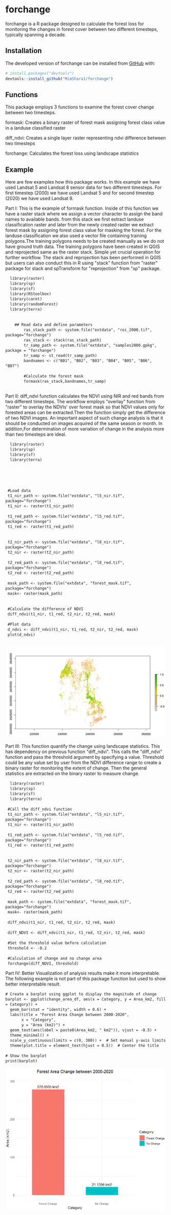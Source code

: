 


# forchange

<!-- badges: start -->
<!-- badges: end -->

forchange is a R package designed to calculate the forest loss for monitoring the changes in forest cover between two different timesteps, typically spanning a decade.

## Installation

The developed version of  forchange can be installed  from
[GitHub](https://github.com/) with:

``` r
# install.packages("devtools")
devtools::install_github("MimShara1/forchange")

```
## Functions



This package employs 3 functions to examine the forest cover change between two timesteps. 

formask: Creates a binary raster of forest mask assigning forest class value in a landuse classified raster

diff_ndvi: Creates a single layer raster representing ndvi difference between two timesteps

forchange: Calculates the forest loss using landscape statistics





## Example


Here are few examples how this package works. In this example we have used Landsat 5 and Landsat 8 sensor data for two different timesteps. For first timestep (2000) we have used Landsat 5 and for second timestep (2020) we have used Landsat 8. 

Part I: This is the example of formask function. Inside of  this function we have a raster stack where we assign a vector character to assign the band names to available bands. from this stack we first extract landuse classification raster and later from the newly created raster we extract forest mask by assigning forest class value for masking the forest. For the landuse classification we also used a vector file containing training polygons.The training polygons needs to be created manually as we do not have ground truth data. The training polygons have been created in QGIS and reprojected same as the raster stack. Simple yet crucial operation for further workflow. The stack  and reprojection has been performed in QGIS but users can also conduct this in R using "stack" function from "raster" package  for stack and spTransform for "reprojection" from "sp" package.


```
  library(raster)
  library(sp)
  library(sf)
  library(RStoolbox)
  library(caret)
  library(randomForest)
  library(terra)


    ## Read data and define parameters
        ras_stack_path <- system.file("extdata", "roi_2000.tif", package="forchange")
        ras_stack <- stack(ras_stack_path)
        tr_samp_path <- system.file("extdata", "samples2000.gpkg", package = "forchange")
        tr_samp <- st_read(tr_samp_path)
        bandnames <- c("B01", "B02", "B03", "B04", "B05", "B06", "B07")

        #Calculate the forest mask
        formask(ras_stack,bandnames,tr_samp)


```


Part II: diff_ndvi function calculates the NDVI using NIR and red bands from two different timesteps. The workflow employs "overlay" function from "raster" to overlay the NDVIs' over forest mask so that NDVI values only for forested areas can be extracted.Then the function simply get the difference of two NDVI images. An  important aspect of such change analysis is that it should be conducted on images acquired of the same season or month. In addition,For determination of  more variation of change in the analysis more than two timesteps are ideal.



```
  library(raster)
  library(sp)
  library(sf)
  library(terra)
 
 
 
 
 
 #Load data
 t1_nir_path <- system.file("extdata", "l5_nir.tif", package="forchange")
 t1_nir <- raster(t1_nir_path)

 t1_red_path <- system.file("extdata", "l5_red.tif", package="forchange")
 t1_red <- raster(t1_red_path)


 t2_nir_path <- system.file("extdata", "l8_nir.tif", package="forchange")
 t2_nir <- raster(t2_nir_path)

 t2_red_path <- system.file("extdata", "l8_red.tif", package="forchange")
 t2_red <- raster(t2_red_path)
 
 mask_path <- system.file("extdata", "forest_mask.tif", package="forchange")
 mask<- raster(mask_path)
 
 
 #Calculate the difference of NDVI 
 diff_ndvi(t1_nir, t1_red, t2_nir, t2_red, mask)
 
 #Plot data
 d_ndvi <- diff_ndvi(t1_nir, t1_red, t2_nir, t2_red, mask)
 plot(d_ndvi)
 
```





 ![ndvi difference](man/figures/dndvi.png)




Part III: This function quantify the change using landscape statistics. This has dependency on previous function "diff_ndvi". This calls the "diff_ndvi" function and pass the threshold argument by specifying a value. Threshold could be any value set by user from the NDVI difference range to create a binary raster for monitoring the extent of change. Then the general statistics are extracted on the binary raster to measure change. 




```
  library(raster)
  library(sp)
  library(sf)
  library(terra)

 #Call the diff_ndvi function
 t1_nir_path <- system.file("extdata", "l5_nir.tif", package="forchange")
 t1_nir <- raster(t1_nir_path)

 t1_red_path <- system.file("extdata", "l5_red.tif", package="forchange")
 t1_red <- raster(t1_red_path)


 t2_nir_path <- system.file("extdata", "l8_nir.tif", package="forchange")
 t2_nir <- raster(t2_nir_path)

 t2_red_path <- system.file("extdata", "l8_red.tif", package="forchange")
 t2_red <- raster(t2_red_path)

 mask_path <- system.file("extdata", "forest_mask.tif", package="forchange")
 mask<- raster(mask_path)

 diff_ndvi(t1_nir, t1_red, t2_nir, t2_red, mask)
 
 diff_NDVI <- diff_ndvi(t1_nir, t1_red, t2_nir, t2_red, mask)
 
 #Set the threshold value before calculation
 threshold <- -0.2

 #Calculation of change and no change area
 forchange(diff_NDVI, threshold)

```
Part IV: Better Visualization of analysis results make it more interpretable. The following example is not part of this package function but used to show better interpretable result. 

```
# Create a barplot using ggplot to display the magnitude of change
barplot <- ggplot(change_area_df, aes(x = Category, y = Area_km2, fill = Category)) +
  geom_bar(stat = "identity", width = 0.6) +  
  labs(title = "Forest Area Change between 2000-2020",
       x = "Category",
       y = "Area (km2)") +
  geom_text(aes(label = paste0(Area_km2, " km2")), vjust = -0.5) + 
  theme_minimal() +  
  scale_y_continuous(limits = c(0, 300)) +  # Set manual y-axis limits
  theme(plot.title = element_text(hjust = 0.5))  # Center the title

# Show the barplot
print(barplot)
```

![change area](man/figures/change.png)


